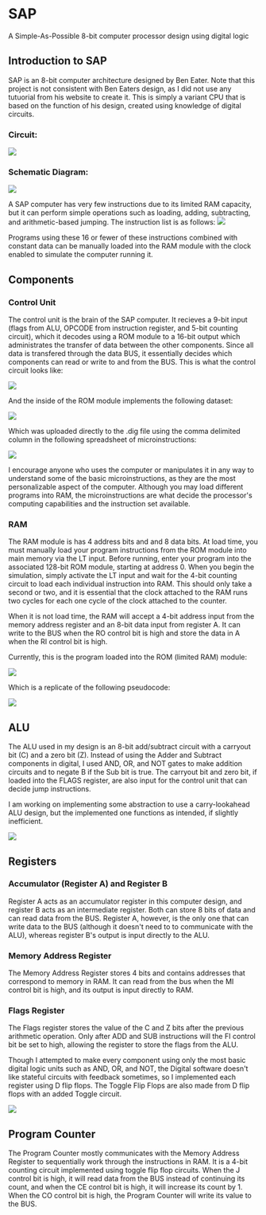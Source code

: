 # SAP
A Simple-As-Possible 8-bit computer processor design using digital logic

## Introduction to SAP ##

SAP is an 8-bit computer architecture designed by Ben Eater. Note that this project is not consistent with Ben Eaters design, as I did not use any tutuorial from his website to create it. This is simply a variant CPU that is based on the function of his design, created using knowledge of digital circuits.

### Circuit:

<img src="Images/Sap.png">

### Schematic Diagram:

<img src="Images/Schematic.jpg">

A SAP computer has very few instructions due to its limited RAM capacity, but it can perform simple operations such as loading, adding, subtracting, and arithmetic-based jumping. The instruction list is as follows:
<img src="Images/Instructions.png">

Programs using these 16 or fewer of these instructions combined with constant data can be manually loaded into the RAM module with the clock enabled to simulate the computer running it. 

## Components

### Control Unit

The control unit is the brain of the SAP computer. It recieves a 9-bit input (flags from ALU, OPCODE from instruction register, and 5-bit counting circuit), which it decodes using a ROM module to a 16-bit output which administrates the transfer of data between the other components. Since all data is transfered through the data BUS, it essentially decides which components can read or write to and from the BUS. This is what the control circuit looks like:

<img src="Images/Control.png">

And the inside of the ROM module implements the following dataset:

<img src="Images/ROM.png">

Which was uploaded directly to the .dig file using the comma delimited column in the following spreadsheet of microinstructions:

<img src="Images/Microinstructions.png">

I encourage anyone who uses the computer or manipulates it in any way to understand some of the basic microinstructions, as they are the most personalizable aspect of the computer. Although you may load different programs into RAM, the microinstructions are what decide the processor's computing capabilities and the instruction set available. 

### RAM

The RAM module is has 4 address bits and and 8 data bits. At load time, you must manually load your program instructions from the ROM module into main memory via the LT input. Before running, enter your program into the associated 128-bit ROM module, starting at address 0. When you begin the simulation, simply activate the LT input and wait for the 4-bit counting circuit to load each individual instruction into RAM. This should only take a second or two, and it is essential that the clock attached to the RAM runs two cycles for each one cycle of the clock attached to the counter.

When it is not load time, the RAM will accept a 4-bit address input from the memory address register and an 8-bit data input from register A. It can write to the BUS when the RO control bit is high and store the data in A when the RI control bit is high.

Currently, this is the program loaded into the ROM (limited RAM) module:

<img src="Images/Current_RAM.png">

Which is a replicate of the following pseudocode: 

<img src="Images/Replicate.png">

## ALU

The ALU used in my design is an 8-bit add/subtract circuit with a carryout bit (C) and a zero bit (Z). Instead of using the Adder and Subtract components in digital, I used AND, OR, and NOT gates to make addition circuits and to negate B if the Sub bit is true. The carryout bit and zero bit, if loaded into the FLAGS register, are also input for the control unit that can decide jump instructions. 

I am working on implementing some abstraction to use a carry-lookahead ALU design, but the implemented one functions as intended, if slightly inefficient. 

<img src="Images/ALU.png">

## Registers

### Accumulator (Register A) and Register B

Register A acts as an accumulator register in this computer design, and register B acts as an intermediate register. Both can store 8 bits of data and can read data from the BUS. Register A, however, is the only one that can write data to the BUS (although it doesn't need to to communicate with the ALU), whereas register B's output is input directly to the ALU. 

### Memory Address Register

The Memory Address Register stores 4 bits and contains addresses that correspond to memory in RAM. It can read from the bus when the MI control bit is high, and its output is input directly to RAM.

### Flags Register

The Flags register stores the value of the C and Z bits after the previous arithmetic operation. Only after ADD and SUB instructions will the FI control bit be set to high, allowing the register to store the flags from the ALU. 

Though I attempted to make every component using only the most basic digital logic units such as AND, OR, and NOT, the Digital software doesn't like stateful circuits with feedback sometimes, so I implemented each register using D flip flops. The Toggle Flip Flops are also made from D flip flops with an added Toggle circuit. 

<img src="Images/Register.png">

## Program Counter

The Program Counter mostly communicates with the Memory Address Register to sequentially work through the instructions in RAM. It is a 4-bit counting circuit implemented using toggle flip flop circuits. When the J control bit is high, it will read data from the BUS instead of continuing its count, and when the CE control bit is high, it will increase its count by 1. When the CO control bit is high, the Program Counter will write its value to the BUS. 
